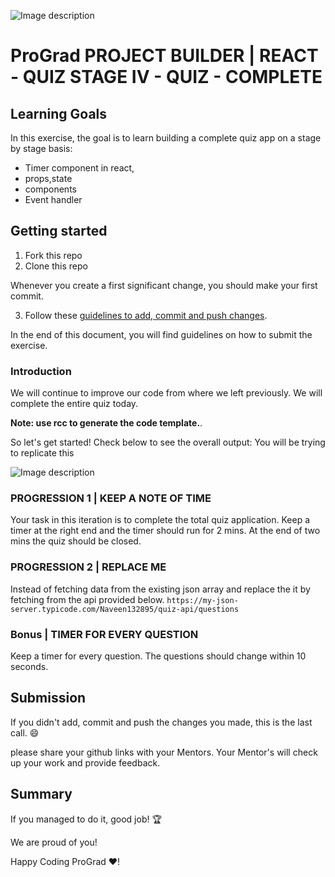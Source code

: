 
![Image description](https://i1.faceprep.in/ProGrad/prograd-logo.png)

# ProGrad PROJECT BUILDER | REACT - QUIZ STAGE IV - QUIZ - COMPLETE

## Learning Goals

In this exercise, the goal is to learn building a complete quiz app on a stage by stage basis:

- Timer component in react,
- props,state
- components
- Event handler

## Getting started

1. Fork this repo
2. Clone this repo

Whenever you create a first significant change, you should make your first commit.

3. Follow these [guidelines to add, commit and push changes](https://github.com/FACEPrep-ProGrad/general-guidelines-labs-project-builders.git).

In the end of this document, you will find guidelines on how to submit the exercise.

### Introduction

We will continue to improve our code from where we left previously. We will complete the entire quiz today. 

**Note: use rcc to generate the code template.**.  

So let's get started!
Check below to see the overall output: You will be trying to replicate this

![Image description](https://i1.faceprep.in/ProGrad/quizfulloutput.gif)

### PROGRESSION 1 | KEEP A NOTE OF TIME
Your task in this iteration is to complete the total quiz application. Keep a timer at the right end and the timer should run for 2 mins. At the end of two mins the quiz should be closed.

### PROGRESSION 2 | REPLACE ME
Instead of fetching data from the existing json array and replace the it by fetching from the api provided below.
`https://my-json-server.typicode.com/Naveen132895/quiz-api/questions`

### Bonus | TIMER FOR EVERY QUESTION
Keep a timer for every question. The questions should change within 10 seconds.

## Submission

If you didn't add, commit and push the changes you made, this is the last call. :smile:

please share your github links with your Mentors. Your Mentor's will check up your work and provide feedback. 

## Summary

If you managed to do it, good job! :trophy:

We are proud of you!

Happy Coding ProGrad ❤️!

